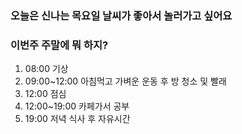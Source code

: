 ### 오늘은 신나는 목요일 날씨가 좋아서 놀러가고 싶어요
### 이번주 주말에 뭐 하지?
1. 08:00 기상
2. 09:00~12:00 아침먹고 가벼운 운동 후 방 청소 및 빨래
3. 12:00 점심 
4. 12:00~19:00 카페가서 공부
5. 19:00 저녁 식사 후 자유시간